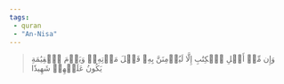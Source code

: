 ```yaml
---
tags: 
 - quran 
 - "An-Nisa"
---
```


> وَإِن مِّنۡ أَهۡلِ ٱلۡكِتَٰبِ إِلَّا لَيُؤۡمِنَنَّ بِهِۦ قَبۡلَ مَوۡتِهِۦۖ وَيَوۡمَ ٱلۡقِيَٰمَةِ يَكُونُ عَلَيۡهِمۡ شَهِيدٗا
